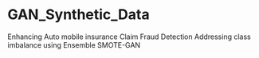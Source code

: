 # GAN_Synthetic_Data
Enhancing Auto mobile insurance Claim Fraud Detection Addressing class imbalance using Ensemble SMOTE-GAN
